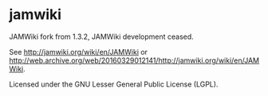 # jamwiki

JAMWiki fork from 1.3.2, JAMWiki development ceased.

See http://jamwiki.org/wiki/en/JAMWiki or
http://web.archive.org/web/20160329012141/http://jamwiki.org/wiki/en/JAMWiki.

Licensed under the GNU Lesser General Public License (LGPL).


